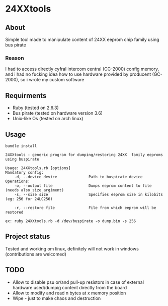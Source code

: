 # 24XXtools
## About
Simple tool made to manipulate content of 24XX eeprom chip family using bus pirate
### Reason
I had to access directly cyfral intercom central (CC-2000) config memory, and i had no fucking idea how to use hardware provided by producent (GC-2000), so i wrote my custom software
## Requirments
* Ruby (tested on 2.6.3)
* Bus pirate (tested on hardware version 3.6)
* Unix-like Os (tested on arch linux)

## Usage
```
bundle install
```
```
24XXtools - generic program for dumping/restoring 24XX  family eeproms using buspirate

Usage: 24XXtools.rb [options]
Mandatory config:
    -d, --device device              Path to buspirate device
Operations:
    -o, --output file                Dumps eeprom content to file (needs also size argiment)
    -s, --size size                  Specifies eeprom size in kilobits (eg: 256 for 24LC256)

    -r, --restore file               File from which eeprom will be restored
```
`ex: ruby 24XXtools.rb -d /dev/buspirate -o dump.bin -s 256`
## Project status
Tested and working om linux, definitely will not work in windows (contributions are welcomed)
## TODO
* Allow to disable psu or/and pull-up resistors in case of external hardware used/dumpig content directly from the board
* Allow to modify and read n bytes at x memory position
* Wipe - just to make chaos and destruction
